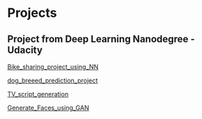 # Projects

## Project from Deep Learning Nanodegree - Udacity

[Bike_sharing_project_using_NN](https://github.com/DishaBalpande/Bike_Sharing_Project_Using_NN)


[dog_breeed_prediction_project](https://github.com/DishaBalpande/DishaBalpande.github.io/blob/master/dog_breeed_prediction_project.md)

[TV_script_generation](https://github.com/DishaBalpande/DishaBalpande.github.io/blob/master/TV_script_generation.md)


[Generate_Faces_using_GAN](https://github.com/DishaBalpande/DishaBalpande.github.io/blob/master/Generate_Faces.md)
